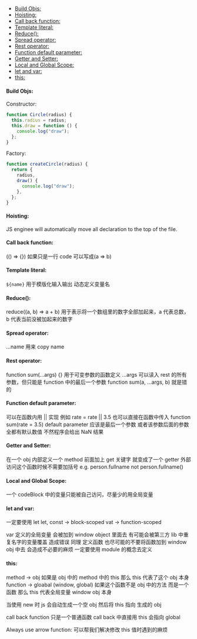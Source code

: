 - [Build Objs:](#build-objs-)
- [Hoisting:](#hoisting-)
- [Call back function:](#call-back-function-)
- [Template literal:](#template-literal-)
- [Reduce():](#reduce---)
- [Spread operator:](#spread-operator-)
- [Rest operator:](#rest-operator-)
- [Function default parameter:](#function-default-parameter-)
- [Getter and Setter:](#getter-and-setter-)
- [Local and Global Scope:](#local-and-global-scope-)
- [let and var:](#let-and-var-)
- [this:](#this-)

#### Build Objs:

Constructor:

```js
function Circle(radius) {
  this.radius = radius;
  this.draw = function () {
    console.log("draw");
  };
}
```

Factory:

```js
function createCircle(radius) {
  return {
    radius,
    draw() {
      console.log("draw");
    },
  };
}
```

#### Hoisting:

JS enginee will automatically move all declaration to the top of the file.

#### Call back function:

(() => {}) 如果只是一行 code 可以写成(a => b)

#### Template literal:

`${name}` 用于模版化输入输出 动态定义变量名

#### Reduce():

reduce((a, b) => a + b) 用于表示将一个数组里的数字全部加起来，a 代表总数，b 代表当前没被加起来的数字

#### Spread operator:

...name 用来 copy name

#### Rest operator:

function sum(...args) {} 用于可变参数的函数定义 ...args 可以读入 rest 的所有参数，但只能是 function 中的最后一个参数 function sum(a, ...args, b) 就是错的

#### Function default parameter:

可以在函数内用 || 实现 例如 rate = rate || 3.5
也可以直接在函数中传入 function sum(rate = 3.5)
default parameter 应该是最后一个参数 或者该参数后面的参数全都有默认数值 不然程序会给出 NaN 结果

#### Getter and Setter:

在一个 obj 内部定义一个 method 前面加上 get 关键字 就变成了一个 getter 外部访问这个函数时候不需要加括号 e.g. person.fullname not person.fullname()

#### Local and Global Scope:

一个 codeBlock 中的变量只能被自己访问，尽量少的用全局变量

#### let and var:

一定要使用 let
let, const -> block-scoped
vat -> function-scoped

var 定义的全局变量 会被加到 window object 里面去 有可能会被第三方 lib 中重复名字的变量覆盖 造成错误
同理 定义函数 也尽可能的不要将函数加到 window obj 中去 会造成不必要的麻烦 一定要使用 module 的概念去定义

#### this:

method -> obj 如果是 obj 中的 method 中的 this 那么 this 代表了这个 obj 本身
function -> gloabal (window, global) 如果这个函数不是 obj 中的方法 而是一个函数 那么 this 代表全局变量 window obj 本身

当使用 new 时 js 会自动生成一个空 obj 然后将 this 指向 生成的 obj

call back function 只是一个普通函数 call back 中直接用 this 会指向 global

Always use arrow function: 可以帮我们解决修改 this 值时遇到的麻烦
